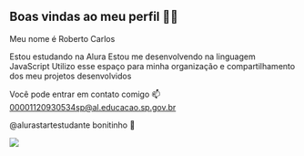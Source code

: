 ## Boas vindas ao meu perfil 💙💙
Meu nome é Roberto Carlos

Estou estudando na Alura
Estou me desenvolvendo na linguagem JavaScript
Utilizo esse espaço para minha organização e compartilhamento dos meu projetos desenvolvidos

Você pode entrar em contato comigo 📫
00001120930534sp@al.educacao.sp.gov.br

@alurastartestudante bonitinho 💌

![](https://www.google.com/url?sa=i&url=https%3A%2F%2Fwww.bluebus.com.br%2Fpai-do-gif-animado-confirma-todo-mundo-esta-falando-errado-a-pronuncia-e-jif%2F&psig=AOvVaw2FcljFe1UvE5mKYJ6_9n-v&ust=1723319286730000&source=images&cd=vfe&opi=89978449&ved=0CA4QjRxqFwoTCLjb3uPW6IcDFQAAAAAdAAAAABAE)
